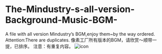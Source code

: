 # The-Mindustry-s-all-version-Background-Music-BGM-
A file with all version Mindustry’s BGM,enjoy them~by the way ordered.
Attention:There are duplicates.
像素工厂所有版本的BGM，请欣赏～顺带一提，已排序。
注意：有重复内容。
![icon](https://user-images.githubusercontent.com/113322733/206080898-cdb9e816-49a2-4f7f-a4cb-942d5587ede2.png)
